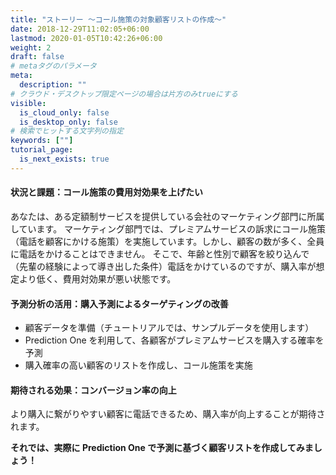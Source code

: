 ```yaml
---
title: "ストーリー ～コール施策の対象顧客リストの作成～"
date: 2018-12-29T11:02:05+06:00
lastmod: 2020-01-05T10:42:26+06:00
weight: 2
draft: false
# metaタグのパラメータ
meta:
  description: ""
# クラウド・デスクトップ限定ページの場合は片方のみtrueにする
visible:
  is_cloud_only: false
  is_desktop_only: false
# 検索でヒットする文字列の指定
keywords: [""]
tutorial_page:
  is_next_exists: true
---
```


#### 状況と課題：コール施策の費用対効果を上げたい

あなたは、ある定額制サービスを提供している会社のマーケティング部門に所属しています。
マーケティング部門では、プレミアムサービスの訴求にコール施策（電話を顧客にかける施策）を実施しています。しかし、顧客の数が多く、全員に電話をかけることはできません。
そこで、年齢と性別で顧客を絞り込んで（先輩の経験によって導き出した条件）電話をかけているのですが、購入率が想定より低く、費用対効果が悪い状態です。

#### 予測分析の活用：購入予測によるターゲティングの改善

- 顧客データを準備（チュートリアルでは、サンプルデータを使用します）
- Prediction One を利用して、各顧客がプレミアムサービスを購入する確率を予測
- 購入確率の高い顧客のリストを作成し、コール施策を実施

#### 期待される効果：コンバージョン率の向上

より購入に繋がりやすい顧客に電話できるため、購入率が向上することが期待されます。

**それでは、実際に Prediction One で予測に基づく顧客リストを作成してみましょう！**
